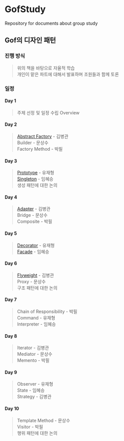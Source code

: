 # GofStudy
Repository for documents about group study

## Gof의 디자인 패턴

### 진행 방식
> 위의 책을 바탕으로 자율적 학습  
> 개인이 맡은 파트에 대해서 발표하며 조원들과 함께 토론  

### 일정


#### Day 1  
> 주제 선정 및 일정 수립
> Overview

#### Day 2
> [Abstract Factory](https://github.com/studyteamthree/GofStudy/blob/master/_posts/2019-04-23-AbstractFactory.md) - 김병관  
> Builder - 문상수  
> Factory Method - 박필  

#### Day 3
> [Prototype](https://github.com/studyteamthree/GofStudy/blob/master/_posts/2019-04-23-Prototype.md) - 유재형  
> [Singleton](https://github.com/studyteamthree/GofStudy/blob/master/_posts/2019-04-23-Singleton.md) - 임혜승  
> 생성 패턴에 대한 논의  

 
#### Day 4
> [Adapter](https://github.com/studyteamthree/GofStudy/blob/master/_posts/2019-04-25-Adapter.md) - 김병관  
> Bridge - 문상수  
> Composite - 박필  


#### Day 5
> [Decorator](https://github.com/studyteamthree/GofStudy/blob/master/_posts/2019-04-26-Decorator.md) - 유재형  
> [Facade](https://github.com/studyteamthree/GofStudy/blob/master/_posts/2019-04-26-Facade.md)  - 임혜승  

#### Day 6
> [Flyweight](https://github.com/studyteamthree/GofStudy/blob/master/_posts/2019-04-29-Flyweight.md) - 김병관  
> Proxy - 문상수  
> 구조 패턴에 대한 논의

#### Day 7
> Chain of Responsibility - 박필  
> Command - 유재형  
> Interpreter - 임혜승  

#### Day 8

> Iterator - 김병관  
> Mediator - 문상수    
> Memento - 박필  

#### Day 9
> Observer - 유재형  
> State - 임혜승  
> Strategy - 김병관  

#### Day 10
> Template Method - 문상수  
> Visitor - 박필  
> 행위 패턴에 대한 논의  
